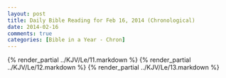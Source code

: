 ```yaml
---
layout: post
title: Daily Bible Reading for Feb 16, 2014 (Chronological)
date: 2014-02-16
comments: true
categories: [Bible in a Year - Chron]
---
```

{% render_partial ../KJV/Le/11.markdown %}
{% render_partial ../KJV/Le/12.markdown %}
{% render_partial ../KJV/Le/13.markdown %}
